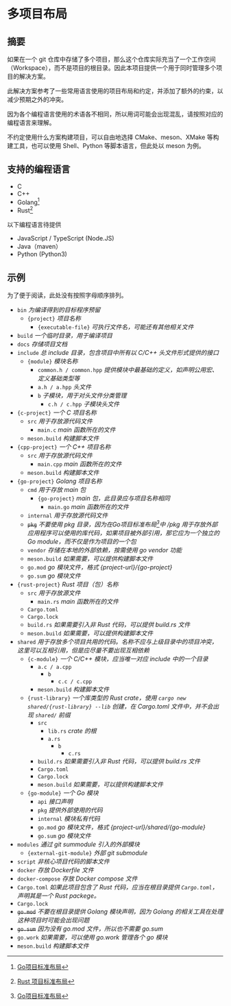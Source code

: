 # 多项目布局

## 摘要

如果在一个 git 仓库中存储了多个项目，那么这个仓库实际充当了一个工作空间（Workspace），而不是项目的根目录。因此本项目提供一个用于同时管理多个项目的解决方案。

此解决方案参考了一些常用语言使用的项目布局和约定，并添加了额外的约束，以减少预期之外的冲突。

因为各个编程语言使用的术语各不相同，所以用词可能会出现混乱，请按照对应的编程语言来理解。

不约定使用什么方案构建项目，可以自由地选择 CMake、meson、XMake 等构建工具，也可以使用 Shell、Python 等脚本语言，但此处以 meson 为例。

## 支持的编程语言

- C
- C++
- Golang[^1]
- Rust[^2]

以下编程语言待提供

- JavaScript / TypeScript (Node.JS)
- Java（maven）
- Python (Python3)

## 示例

为了便于阅读，此处没有按照字母顺序排列。

- `bin` *为编译得到的目标程序预留*
  - `{project}` *项目名称*
    - `{executable-file}` *可执行文件名，可能还有其他相关文件*
- `build` *一个临时目录，用于编译项目*
- `docs` *存储项目文档*
- `include` *总 include 目录，包含项目中所有以 C/C++ 头文件形式提供的接口*
  - `{module}` *模块名称*
    - `common.h / common.hpp` *提供模块中最基础的定义，如声明公用宏、定义基础类型等*
    - `a.h / a.hpp` *头文件*
    - `b` *子模块，用于对头文件分类管理*
      - `c.h / c.hpp` *子模块头文件*
- `{c-project}` *一个 C 项目名称*
  - `src` *用于存放源代码文件*
    - `main.c` *main 函数所在的文件*
  - `meson.build` *构建脚本文件*
- `{cpp-project}` *一个 C++ 项目名称*
  - `src` *用于存放源代码文件*
    - `main.cpp` *main 函数所在的文件*
  - `meson.build` *构建脚本文件*
- `{go-project}` *Golang 项目名称*
  - `cmd` *用于存放 main 包*
    - `{go-project}` *main 包，此目录应与项目名称相同*
      - `main.go` *main 函数所在的文件*
  - `internal` *用于存放源代码文件*
  - ~~`pkg`~~ *不要使用 pkg 目录，因为在Go项目标准布局[^1]中 /pkg 用于存放外部应用程序可以使用的库代码，如果项目被外部引用，那它应为一个独立的 Go module，而不仅是作为项目的一个包*
  - `vendor` *存储在本地的外部依赖，按需使用 go vendor 功能*
  - `meson.build` *如果需要，可以提供构建脚本文件*
  - `go.mod` *go 模块文件，格式 {project-url}/{go-project}*
  - `go.sum` *go 模块文件*
- `{rust-project}` *Rust 项目（包）名称*
  - `src` *用于存放源文件*
    - `main.rs` *main 函数所在的文件*
  - `Cargo.toml`
  - `Cargo.lock`
  - `build.rs` *如果需要引入非 Rust 代码，可以提供 build.rs 文件*
  - `meson.build` *如果需要，可以提供构建脚本文件*
- `shared` *用于存放多个项目共用的代码。名称不应与上级目录中的项目冲突，这里可以互相引用，但是应尽量不要出现互相依赖*
  - `{c-module}` *一个 C/C++ 模块，应当唯一对应 include 中的一个目录*
    - `a.c / a.cpp`
      - `b`
        - `c.c / c.cpp`
    - `meson.build` *构建脚本文件*
  - `{rust-library}` *一个库类型的 Rust crate，使用 `cargo new shared/{rust-library} --lib` 创建，在 Cargo.toml 文件中，并不会出现 `shared/` 前缀*
    - `src`
      - `lib.rs` *crate 的根*
      - `a.rs`
        - `b`
          - `c.rs`
    - `build.rs` *如果需要引入非 Rust 代码，可以提供 build.rs 文件*
    - `Cargo.toml`
    - `Cargo.lock`
    - `meson.build` *如果需要，可以提供构建脚本文件*
  - `{go-module}` *一个 Go 模块*
    - `api` *接口声明*
    - `pkg` *提供外部使用的代码*
    - `internal` *模块私有代码*
    - `go.mod` *go 模块文件，格式 {project-url}/shared/{go-module}*
    - `go.sum` *go 模块文件*
- `modules` *通过 git summodule 引入的外部模块*
  - `{external-git-module}` *外部 git submodule*
- `script` *非核心项目代码的脚本文件*
- `docker` *存放 Dockerfile 文件*
- `docker-compose` *存放 Docker compose 文件*
- `Cargo.toml` *如果此项目包含了 Rust 代码，应当在根目录提供 `Cargo.toml`，声明其是一个 Rust packege。*
- `Cargo.lock`
- ~~`go.mod`~~ *不要在根目录提供 Golang 模块声明，因为 Golang 的相关工具在处理这种项目时可能会出现问题*
- ~~`go.sum`~~  *因为没有 go.mod 文件，所以也不需要 go.sum*
- `go.work` *如果需要，可以使用 go.work 管理各个 go 模块*
- `meson.build` *构建脚本文件*

[^1]: [Go项目标准布局](https://github.com/golang-standards/project-layout/blob/master/README_zh-CN.mdhttps://github.com/golang-standards/project-layout)
[^2]: [Rust 项目标准布局](https://doc.rust-lang.org/cargo/guide/project-layout.html)
